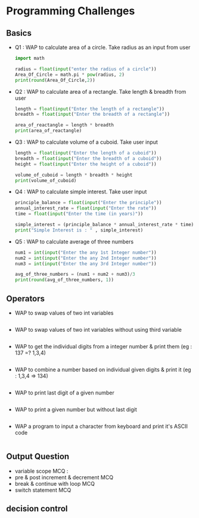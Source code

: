# Programming Challenges

## Basics 

- Q1 : WAP to calculate area of a circle. Take radius as an input from user
    ```py
    import math

    radius = float(input("enter the radius of a circle"))
    Area_Of_Circle = math.pi * pow(radius, 2)
    print(round(Area_Of_Circle,2))
    ```

- Q2 : WAP to calculate area of a rectangle. Take length & breadth from user
    ```py
    length = float(input("Enter the length of a rectangle"))
    breadth = float(input("Enter the breadth of a rectangle"))

    area_of_reactangle = length * breadth
    print(area_of_reactangle)
    ```

- Q3 : WAP to calculate volume of a cuboid. Take user input
    ```py
    length = float(input("Enter the length of a cuboid"))
    breadth = float(input("Enter the breadth of a cuboid"))
    height = float(input("Enter the height of a cuboid"))

    volume_of_cuboid = length * breadth * height
    print(volume_of_cuboid)
    ```

- Q4 : WAP to calculate simple interest. Take user input
    ```py
    principle_balance = float(input("Enter the principle"))
    annual_interest_rate = float(input("Enter the rate"))
    time = float(input("Enter the time (in years)"))

    simple_interest = (principle_balance * annual_interest_rate * time) / 100
    print("Simple Interest is : " , simple_interest)
    ```

- Q5 : WAP to calculate average of three numbers 
    ```py
    num1 = int(input("Enter the any 1st Integer number"))
    num2 = int(input("Enter the any 2nd Integer number"))
    num3 = int(input("Enter the any 3rd Integer number"))

    avg_of_three_numbers = (num1 + num2 + num3)/3
    print(round(avg_of_three_numbers, 1))
    ```

## Operators 

- WAP to swap values of two int variables
    ```py
    
    ```

- WAP to swap values of two int variables without using third variable
    ```py
    
    ```

- WAP to get the individual digits from a integer number & print them (eg : 137 =? 1,3,4)
    ```py
    
    ```

- WAP to combine a number based on individual given digits & print it (eg : 1,3,4 => 134) 
    ```py
    
    ```

- WAP to print last digit of a given number
    ```py
    
    ```

- WAP to print a given number but without last digit
    ```py
    
    ```

- WAP a program to input a character from keyboard and print it's ASCII code
    ```py
    
    ```

## Output Question 

- variable scope MCQ : 
- pre & post increment & decrement MCQ
- break & continue with loop MCQ
- switch statement MCQ

## decision control




